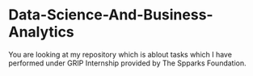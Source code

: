 # Data-Science-And-Business-Analytics
You are looking at my repository which is ablout tasks which I have performed under GRIP Internship provided by The Spparks Foundation.
